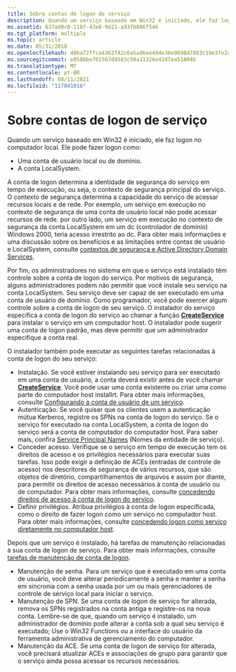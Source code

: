 ```yaml
---
title: Sobre contas de logon de serviço
description: Quando um serviço baseado em Win32 é iniciado, ele faz logon no computador local.
ms.assetid: 637ad0c0-118f-43e8-9d21-a93f6886f546
ms.tgt_platform: multiple
ms.topic: article
ms.date: 05/31/2018
ms.openlocfilehash: 49ba72ffca4362f42c6a5ad6ee494e36e9698d7883c19e3fe2a157e153ce556b
ms.sourcegitcommit: e858bbe701567d4583c50a11326e42d7ea51804b
ms.translationtype: MT
ms.contentlocale: pt-BR
ms.lasthandoff: 08/11/2021
ms.locfileid: "117841016"
---
```

# <a name="about-service-logon-accounts"></a>Sobre contas de logon de serviço

Quando um serviço baseado em Win32 é iniciado, ele faz logon no computador local. Ele pode fazer logon como:

-   Uma conta de usuário local ou de domínio.
-   A conta LocalSystem.

A conta de logon determina a identidade de segurança do serviço em tempo de execução, ou seja, o contexto de segurança principal do serviço. O contexto de segurança determina a capacidade do serviço de acessar recursos locais e de rede. Por exemplo, um serviço em execução no contexto de segurança de uma conta de usuário local não pode acessar recursos de rede. por outro lado, um serviço em execução no contexto de segurança da conta LocalSystem em um dc (controlador de domínio) Windows 2000, teria acesso irrestrito ao dc. Para obter mais informações e uma discussão sobre os benefícios e as limitações entre contas de usuário e LocalSystem, consulte [contextos de segurança e Active Directory Domain Services](security-contexts-and-active-directory-domain-services.md).

Por fim, os administradores no sistema em que o serviço está instalado têm controle sobre a conta de logon do serviço. Por motivos de segurança, alguns administradores podem não permitir que você instale seu serviço na conta LocalSystem. Seu serviço deve ser capaz de ser executado em uma conta de usuário de domínio. Como programador, você pode exercer algum controle sobre a conta de logon de seu serviço. O instalador do serviço especifica a conta de logon do serviço ao chamar a função [**CreateService**](/windows/desktop/api/winsvc/nf-winsvc-createservicea) para instalar o serviço em um computador host. O instalador pode sugerir uma conta de logon padrão, mas deve permitir que um administrador especifique a conta real.

O instalador também pode executar as seguintes tarefas relacionadas à conta de logon do seu serviço:

-   Instalação. Se você estiver instalando seu serviço para ser executado em uma conta de usuário, a conta deverá existir antes de você chamar [**CreateService**](/windows/desktop/api/winsvc/nf-winsvc-createservicea). Você pode usar uma conta existente ou criar uma como parte do computador host installrt. Para obter mais informações, consulte [Configurando a conta de usuário de um serviço](setting-up-a-serviceampaposs-user-account.md).
-   Autenticação. Se você quiser que os clientes usem a autenticação mútua Kerberos, registre os SPNs na conta de logon do serviço. Se o serviço for executado na conta LocalSystem, a conta de logon do serviço será a conta de computador do computador host. Para saber mais, confira [Service Principal Names](service-principal-names.md) (Nomes da entidade de serviço).
-   Conceder acesso. Verifique se o serviço em tempo de execução tem os direitos de acesso e os privilégios necessários para executar suas tarefas. Isso pode exigir a definição de ACEs (entradas de controle de acesso) nos descritores de segurança de vários recursos, que são objetos de diretório, compartilhamentos de arquivos e assim por diante, para permitir os direitos de acesso necessários à conta de usuário ou de computador. Para obter mais informações, consulte [concedendo direitos de acesso à conta de logon do serviço](granting-access-rights-to-the-service-logon-account.md).
-   Definir privilégios. Atribua privilégios à conta de logon especificada, como o direito de fazer logon como um serviço no computador host. Para obter mais informações, consulte [concedendo logon como serviço diretamente no computador host](granting-logon-as-service-right-on-the-host-computer.md).

Depois que um serviço é instalado, há tarefas de manutenção relacionadas à sua conta de logon de serviço. Para obter mais informações, consulte [tarefas de manutenção de conta de logon](logon-account-maintenance-tasks.md).

-   Manutenção de senha. Para um serviço que é executado em uma conta de usuário, você deve alterar periodicamente a senha e manter a senha em sincronia com a senha usada por um ou mais gerenciadores de controle de serviço local para iniciar o serviço.
-   Manutenção de SPN. Se uma conta de logon de serviço for alterada, remova os SPNs registrados na conta antiga e registre-os na nova conta. Lembre-se de que, quando um serviço é instalado, um administrador de domínio pode alterar a conta sob a qual seu serviço é executado; Use o Win32 Functions ou a interface do usuário da ferramenta administrativa de gerenciamento do computador.
-   Manutenção da ACE. Se uma conta de logon de serviço for alterada, você precisará atualizar ACEs e associações de grupo para garantir que o serviço ainda possa acessar os recursos necessários.

 

 